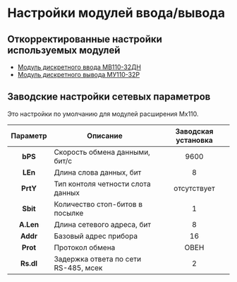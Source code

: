 # Настройки модулей ввода/вывода

## Откорректированные настройки используемых модулей

- [Модуль дискретного ввода МВ110-32ДН](/Controller/ModBus/config_MV110_32.md)
- [Модуль дискретного вывода МУ110-32Р](/Controller/ModBus/config_MU110_32.md)

## Заводские настройки сетевых параметров

Это настройки по умолчанию для модулей расширения Мх110.

|Параметр|Описание|Заводская установка|
|:-:|-|:-:|
|**bPS**|Скорость обмена данными, бит/с|9600|
|**LEn**|Длина слова данных, бит|8|
|**PrtY**|Тип контоля четности слота данных|отсутствует|
|**Sbit**|Количество стоп-битов в посылке|1|
|**A.Len**|Длина сетевого адреса, бит|8|
|**Addr**|Базовый адрес прибора|16|
|**Prot**|Протокол обмена|ОВЕН|
|**Rs.dl**|Задержка ответа по сети RS-485, мсек|2|
